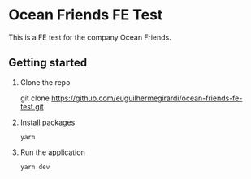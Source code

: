 # Ocean Friends FE Test

This is a FE test for the company Ocean Friends.


## Getting started

1. Clone the repo

      git clone https://github.com/euguilhermegirardi/ocean-friends-fe-test.git

2. Install packages

       yarn

3. Run the application

       yarn dev

